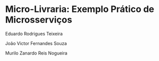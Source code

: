 # Micro-Livraria: Exemplo Prático de Microsserviços

Eduardo Rodrigues Teixeira

João Victor Fernandes Souza

Murilo Zanardo Reis Nogueira
